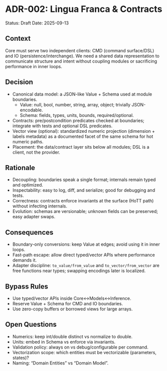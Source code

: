 # ADR-002: Lingua Franca & Contracts

Status: Draft
Date: 2025-09-13

## Context

Core must serve two independent clients: CMD (command surface/DSL) and IO (persistence/interchange). We need a shared data representation to communicate structure and intent without coupling modules or sacrificing performance in inner loops.

## Decision

- Canonical data model: a JSON-like Value + Schema used at module boundaries.
  - Value: null, bool, number, string, array, object; trivially JSON-encodable.
  - Schema: fields, types, units, bounds, required/optional.
- Contracts: pre/postcondition predicates checked at boundaries; integrate with tests and optional DSL predicates.
- Vector view (optional): standardized numeric projection (dimension + labels metadata) as a documented facet of the same schema for hot numeric paths.
- Placement: the data/contract layer sits below all modules; DSL is a client, not the provider.

## Rationale

- Decoupling: boundaries speak a single format; internals remain typed and optimized.
- Inspectability: easy to log, diff, and serialize; good for debugging and tests.
- Correctness: contracts enforce invariants at the surface (HoTT path) without infecting internals.
- Evolution: schemas are versionable; unknown fields can be preserved; easy adapter swaps.

## Consequences

- Boundary-only conversions: keep Value at edges; avoid using it in inner loops.
- Fast-path escape: allow direct typed/vector APIs where performance demands it.
- Adapter discipline: `to_value/from_value` and `to_vector/from_vector` are free functions near types; swapping encodings later is localized.

## Bypass Rules

- Use typed/vector APIs inside Core↔Models↔Inference.
- Reserve Value + Schema for CMD and IO boundaries.
- Use zero-copy buffers or borrowed views for large arrays.

## Open Questions

- Numerics: keep int/double distinct vs normalize to double.
- Units: embed in Schema vs enforce via invariants.
- Validation policy: always on vs debug/configurable per command.
- Vectorization scope: which entities must be vectorizable (parameters, states)?
- Naming: “Domain Entities” vs “Domain Model”.

